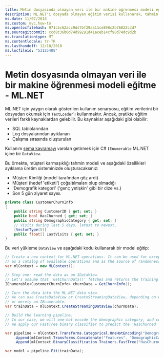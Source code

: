```yaml
---
title: Metin dosyasında olmayan veri ile bir makine öğrenmesi modeli eğitme - ML.NET
description: ML.NET'i dosyada olmayan eğitim verisi kullanarak, tahmin amaçlı bir makine öğrenmesi modelinin iş hattında nasıl kullanacağınızı keşfedin.
ms.date: 11/07/2018
ms.custom: mvc,how-to
ms.openlocfilehash: 971c5c62acc9dd7bf29aa11ce898c2b76822c3d7
ms.sourcegitcommit: ccd8c36b0d74d99291d41aceb14cf98d74dc9d2b
ms.translationtype: MT
ms.contentlocale: tr-TR
ms.lasthandoff: 12/10/2018
ms.locfileid: "53125408"
---
```

# <a name="train-a-machine-learning-model-with-data-thats-not-in-a-text-file---mlnet"></a>Metin dosyasında olmayan veri ile bir makine öğrenmesi modeli eğitme - ML.NET

ML.NET için yaygın olarak gösterilen kullanım senaryosu, eğitim verilerini bir dosyadan okumak için `TextLoader`'ı kullanmaktır.
Ancak, pratikte eğitim verileri farklı kaynaklardan gelebilir. Bu kaynaklar aşağıdaki gibi olabilir:

* SQL tablolarından
* Log dosyalarından ayıklanan
* Çalışma sırasında oluşturulan

Kullanım [şema kavramayı](https://github.com/dotnet/machinelearning/tree/master/docs/code/SchemaComprehension.md) varolan getirmek için C# `IEnumerable` ML.NET içine bir `DataView`.

Bu örnekte, müşteri karmaşıklığı tahmin modeli ve aşağıdaki özellikleri ayıklama üretim sisteminizde oluşturacaksınız:

* Müşteri Kimliği (model tarafından göz ardı)
* Müşteri (hedef 'etiketi') çoğaltılmaları olup olmadığı
* 'Demografik kategori' ('genç yetişkin' gibi bir dize vs.)
* Son 5 gün ziyaret sayısı.

```csharp
private class CustomerChurnInfo
{
    public string CustomerID { get; set; }
    public bool HasChurned { get; set; }
    public string DemographicCategory { get; set; }
    // Visits during last 5 days, latest to newest.
    [VectorType(5)]
    public float[] LastVisits { get; set; }
}
```

Bu veri yükleme `DataView` ve aşağıdaki kodu kullanarak bir model eğitip:

```csharp
// Create a new context for ML.NET operations. It can be used for exception tracking and logging,
// as a catalog of available operations and as the source of randomness.
var mlContext = new MLContext();

// Step one: read the data as an IDataView.
// Let's assume that 'GetChurnData()' fetches and returns the training data from somewhere.
IEnumerable<CustomerChurnInfo> churnData = GetChurnInfo();

// Turn the data into the ML.NET data view.
// We can use CreateDataView or CreateStreamingDataView, depending on whether 'churnData' is an IList,
// or merely an IEnumerable.
var trainData = mlContext.CreateStreamingDataView(churnData);

// Build the learning pipeline.
// In our case, we will one-hot encode the demographic category, and concatenate that with the number of visits.
// We apply our FastTree binary classifier to predict the 'HasChurned' label.

var pipeline = mlContext.Transforms.Categorical.OneHotEncoding("DemographicCategory")
    .Append(mlContext.Transforms.Concatenate("Features", "DemographicCategory", "LastVisits"))
    .Append(mlContext.BinaryClassification.Trainers.FastTree("HasChurned", "Features", numTrees: 20));

var model = pipeline.Fit(trainData);
```

